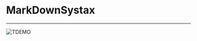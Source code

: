 # MarkDownSystax
-------------------------------------------------------------

![TDEMO](https://imgur.com/QnTVbW3.png)
